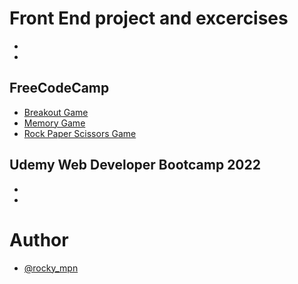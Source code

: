 # Front End project and excercises

-
-

## FreeCodeCamp

- [Breakout Game](https://github.com/Rocky-MPN/Frontend/tree/main/FreeCodeCamp/Breakout-Game)
- [Memory Game](https://github.com/Rocky-MPN/Frontend/tree/main/FreeCodeCamp/Memory-Game)
- [Rock Paper Scissors Game](https://github.com/Rocky-MPN/Frontend/tree/main/FreeCodeCamp/Rock-Paper-Scisors-Game)

## Udemy Web Developer Bootcamp 2022

-
-


#  Author

- [@rocky_mpn](https://www.twitter.com/rocky_mpn)

